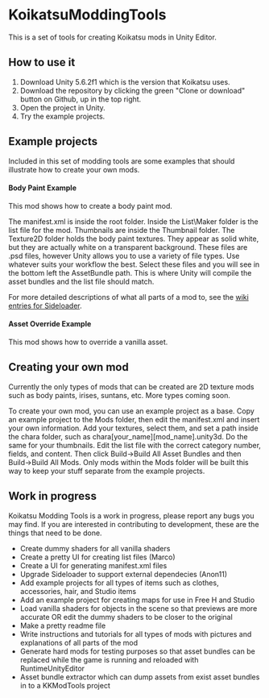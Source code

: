 # KoikatsuModdingTools
This is a set of tools for creating Koikatsu mods in Unity Editor.

## How to use it
1. Download Unity 5.6.2f1 which is the version that Koikatsu uses.
2. Download the repository by clicking the green "Clone or download" button on Github, up in the top right.
3. Open the project in Unity.
4. Try the example projects.

## Example projects
Included in this set of modding tools are some examples that should illustrate how to create your own mods.

#### Body Paint Example
This mod shows how to create a body paint mod.

The manifest.xml is inside the root folder. Inside the List\Maker folder is the list file for the mod. Thumbnails are inside the Thumbnail folder. The Texture2D folder holds the body paint textures. They appear as solid white, but they are actually white on a transparent background. These files are .psd files, however Unity allows you to use a variety of file types. Use whatever suits your workflow the best. Select these files and you will see in the bottom left the AssetBundle path. This is where Unity will compile the asset bundles and the list file should match.

For more detailed descriptions of what all parts of a mod to, see the [wiki entries for Sideloader](https://github.com/IllusionMods/BepisPlugins/wiki).

#### Asset Override Example
This mod shows how to override a vanilla asset.

## Creating your own mod
Currently the only types of mods that can be created are 2D texture mods such as body paints, irises, suntans, etc. More types coming soon.

To create your own mod, you can use an example project as a base. Copy an example project to the Mods folder, then edit the manifest.xml and insert your own information. Add your textures, select them, and set a path inside the chara folder, such as chara\[your_name]\[mod_name].unity3d. Do the same for your thumbnails. Edit the list file with the correct category number, fields, and content. Then click Build->Build All Asset Bundles and then Build->Build All Mods. Only mods within the Mods folder will be built this way to keep your stuff separate from the example projects.

## Work in progress
Koikatsu Modding Tools is a work in progress, please report any bugs you may find. If you are interested in contributing to development, these are the things that need to be done.

* Create dummy shaders for all vanilla shaders
* Create a pretty UI for creating list files (Marco)
* Create a UI for generating manifest.xml files
* Upgrade Sideloader to support external dependecies (Anon11)
* Add example projects for all types of items such as clothes, accessories, hair, and Studio items
* Add an example project for creating maps for use in Free H and Studio
* Load vanilla shaders for objects in the scene so that previews are more accurate OR edit the dummy shaders to be closer to the original
* Make a pretty readme file
* Write instructions and tutorials for all types of mods with pictures and explanations of all parts of the mod
* Generate hard mods for testing purposes so that asset bundles can be replaced while the game is running and reloaded with RuntimeUnityEditor
* Asset bundle extractor which can dump assets from exist asset bundles in to a KKModTools project
